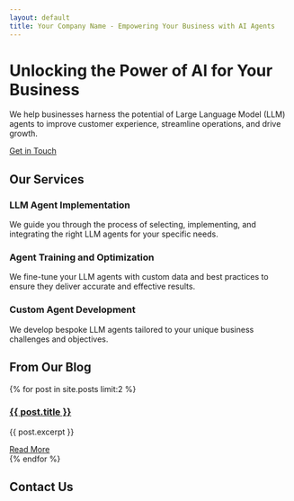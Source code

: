 ```yaml
---
layout: default
title: Your Company Name - Empowering Your Business with AI Agents
---
```


<div class="hero">
  <div class="hero-inner">
    <h1>Unlocking the Power of AI for Your Business</h1>
    <p>We help businesses harness the potential of Large Language Model (LLM) agents to improve customer experience, streamline operations, and drive growth.</p>
    <a href="#contact" class="button">Get in Touch</a>
  </div>
</div>

<section class="services">
  <h2>Our Services</h2>
  <div class="service-grid">
    <div class="service">
      <h3>LLM Agent Implementation</h3>
      <p>We guide you through the process of selecting, implementing, and integrating the right LLM agents for your specific needs.</p>
    </div>
    <div class="service">
      <h3>Agent Training and Optimization</h3>
      <p>We fine-tune your LLM agents with custom data and best practices to ensure they deliver accurate and effective results.</p>
    </div>
    <div class="service">
      <h3>Custom Agent Development</h3>
      <p>We develop bespoke LLM agents tailored to your unique business challenges and objectives.</p>
    </div>
  </div>
</section>

<section class="blog">
  <h2>From Our Blog</h2>
  <div class="blog-grid">
    {% for post in site.posts limit:2 %}
      <div class="blog-post">
        <h3><a href="{{ post.url }}">{{ post.title }}</a></h3>
        <p>{{ post.excerpt }}</p>
        <a href="{{ post.url }}" class="read-more">Read More</a>
      </div>
    {% endfor %}
  </div>
</section>

<section class="contact" id="contact">
  <h2>Contact Us</h2>
</section>
